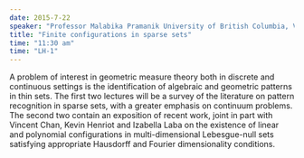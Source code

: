 ```yaml
---
date: 2015-7-22
speaker: "Professor Malabika Pramanik University of British Columbia, Vancouver"
title: "Finite configurations in sparse sets"
time: "11:30 am" 
time: "LH-1"
---
```

A problem of interest in geometric measure theory both in discrete and continuous settings is the identification of algebraic and geometric patterns in thin sets. The first two lectures will be a survey of the literature on pattern recognition in sparse sets, with a greater emphasis on continuum problems. The second two contain an exposition of recent work, joint in part with Vincent Chan, Kevin Henriot and Izabella Laba on the existence of linear and polynomial configurations in multi-dimensional Lebesgue-null sets satisfying appropriate Hausdorff and Fourier dimensionality conditions.
